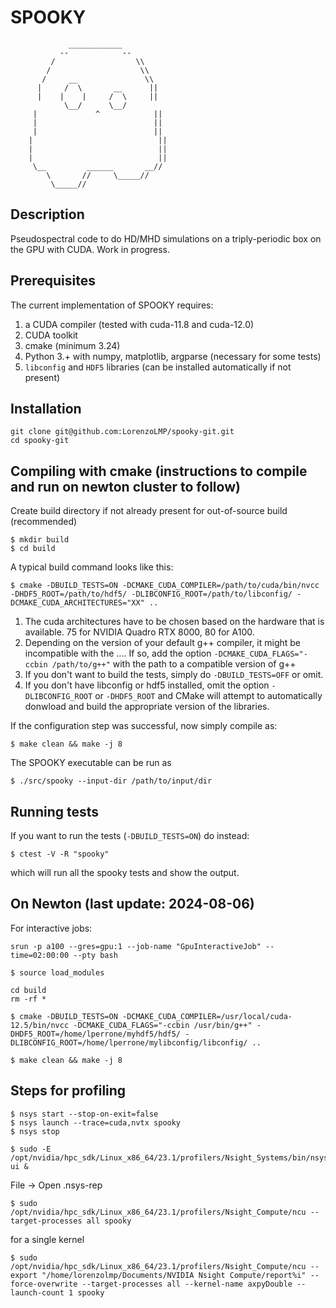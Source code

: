 # SPOOKY
                 ____________
               --            --
             /                  \\
            /                    \\
           /     __               \\
          |     /  \       __      ||
          |    |    |     /  \     ||
                \__/      \__/
         |             ^            ||
         |                          ||
         |                          ||
        |                            ||
        |                            ||
        |                            ||
         \__         ______       __//
            \       //     \_____//
             \_____//


## Description

Pseudospectral code to do HD/MHD simulations on a triply-periodic box on the GPU with CUDA. Work in progress.

## Prerequisites 

The current implementation of SPOOKY requires:

1. a CUDA compiler (tested with cuda-11.8 and cuda-12.0)
2. CUDA toolkit
3. cmake (minimum 3.24)
4. Python 3.+ with numpy, matplotlib, argparse (necessary for some tests)
5. `libconfig` and `HDF5` libraries (can be installed automatically if not present)

## Installation

```
git clone git@github.com:LorenzoLMP/spooky-git.git
cd spooky-git
```

## Compiling with cmake (instructions to compile and run on newton cluster to follow)

Create build directory if not already present for out-of-source build (recommended)

```
$ mkdir build
$ cd build
```

A typical build command looks like this:

```
$ cmake -DBUILD_TESTS=ON -DCMAKE_CUDA_COMPILER=/path/to/cuda/bin/nvcc -DHDF5_ROOT=/path/to/hdf5/ -DLIBCONFIG_ROOT=/path/to/libconfig/ -DCMAKE_CUDA_ARCHITECTURES="XX" ..
```

1. The cuda architectures have to be chosen based on the hardware that is available. 75 for NVIDIA Quadro RTX 8000, 80 for A100.
2. Depending on the version of your default g++ compiler, it might be incompatible with the .... If so, add the option ```-DCMAKE_CUDA_FLAGS="-ccbin /path/to/g++"``` with the path to a compatible version of g++
3. If you don't want to build the tests, simply do ```-DBUILD_TESTS=OFF``` or omit.
4. If you don't have libconfig or hdf5 installed, omit the option ```-DLIBCONFIG_ROOT``` or ```-DHDF5_ROOT``` and CMake will attempt to automatically donwload and build the appropriate version of the libraries.

If the configuration step was successful, now simply compile as:

```
$ make clean && make -j 8
```

The SPOOKY executable can be run as
```
$ ./src/spooky --input-dir /path/to/input/dir
```

## Running tests

If you want to run the tests (```-DBUILD_TESTS=ON```) do instead:

```
$ ctest -V -R "spooky"
```

which will run all the spooky tests and show the output.

## On Newton (last update: 2024-08-06)

For interactive jobs:
```
srun -p a100 --gres=gpu:1 --job-name "GpuInteractiveJob" --time=02:00:00 --pty bash
```

```
$ source load_modules
```

```
cd build
rm -rf *
```

```
$ cmake -DBUILD_TESTS=ON -DCMAKE_CUDA_COMPILER=/usr/local/cuda-12.5/bin/nvcc -DCMAKE_CUDA_FLAGS="-ccbin /usr/bin/g++" -DHDF5_ROOT=/home/lperrone/myhdf5/hdf5/ -DLIBCONFIG_ROOT=/home/lperrone/mylibconfig/libconfig/ ..
```


```
$ make clean && make -j 8
```


## Steps for profiling
```
$ nsys start --stop-on-exit=false
$ nsys launch --trace=cuda,nvtx spooky
$ nsys stop

$ sudo -E /opt/nvidia/hpc_sdk/Linux_x86_64/23.1/profilers/Nsight_Systems/bin/nsys-ui &
```
File -> Open .nsys-rep
```
$ sudo /opt/nvidia/hpc_sdk/Linux_x86_64/23.1/profilers/Nsight_Compute/ncu --target-processes all spooky
```
for a single kernel
```
$ sudo /opt/nvidia/hpc_sdk/Linux_x86_64/23.1/profilers/Nsight_Compute/ncu --export "/home/lorenzolmp/Documents/NVIDIA Nsight Compute/report%i" --force-overwrite --target-processes all --kernel-name axpyDouble --launch-count 1 spooky
```



<!--
## CUDA APIs involved
- [cufftExecC2C API](https://docs.nvidia.com/cuda/cufft/index.html#function-cufftexecc2c-cufftexecz2z)

## Building (make)

## Prerequisites
- A Linux/Windows system with recent NVIDIA drivers.
- [CMake](https://cmake.org/download) version 3.18 minimum

## Build command on Linux
```
$ mkdir build
$ cd build
$ cmake ..
$ make
```
Make sure that CMake finds expected CUDA Toolkit. If that is not the case you can add argument `-DCMAKE_CUDA_COMPILER=/path/to/cuda/bin/nvcc` to cmake command.

# Usage 1
TBC-->
